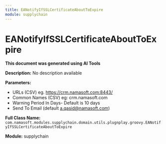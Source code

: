 ```yaml
---
title: EANotifyIfSSLCertificateAboutToExpire
module: supplychain
---
```



<div class='entity-flows'>

# EANotifyIfSSLCertificateAboutToExpire

**This document was generated using AI Tools**

**Description:** No description available

**Parameters:**
- URLs (CSV) eg. https://crm.namasoft.com:8443/
- Common Names (CSV) eg: crm.namasoft.com
- Warning Period In Days- Default is 10 days
- Send To Email (default a.qasid@namasoft.com)

**Full Class Name:** `com.namasoft.modules.supplychain.domain.utils.plugnplay.groovy.EANotifyIfSSLCertificateAboutToExpire`

**Module:** supplychain


</div>

